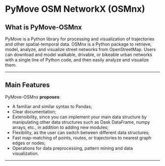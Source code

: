 # PyMove OSM NetworkX (OSMnx)

## What is PyMove-OSMnx

PyMove is a Python library for processing and visualization of trajectories and other spatial-temporal data. OSMnx is a Python package to retrieve, model, analyze, and visualize street networks from OpenStreetMap. Users can download and model walkable, drivable, or bikeable urban networks with a single line of Python code, and then easily analyze and visualize them.

---

## Main Features

PyMove-OSMnx **proposes**:

-   A familiar and similar syntax to Pandas;
-   Clear documentation;
-   Extensibility, since you can implement your main data structure by manipulating other data structures such as Dask DataFrame, numpy arrays, etc., in addition to adding new modules;
-   Flexibility, as the user can switch between different data structures;
-   Fast map-matching of points, routes, or trajectories to nearest graph edges or nodes;
-   Operations for data preprocessing, pattern mining and data visualization.

---

